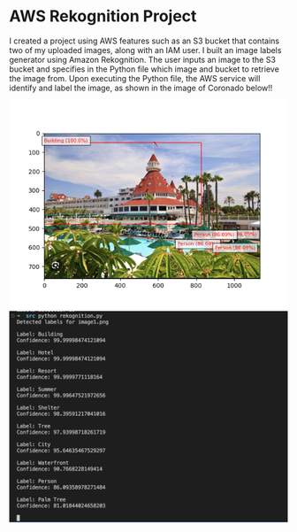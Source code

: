 # AWS Rekognition Project
I created a project using AWS features such as an S3 bucket that contains two of my uploaded images, along with an IAM user. I built an image labels generator using Amazon Rekognition. The user inputs an image to the S3 bucket and specifies in the Python file which image and bucket to retrieve the image from. Upon executing the Python file, the AWS service will identify and label the image, as shown in the image of Coronado below!! 

![Figure 1](./Figure_1.png)
![Terminal](./terminal.png)
